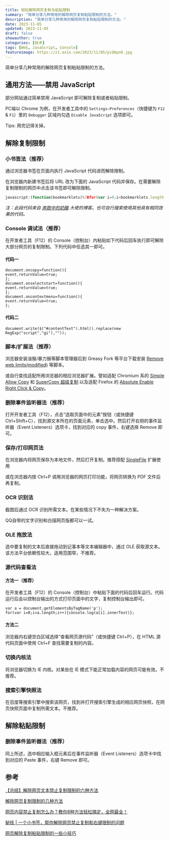 ```yaml
---
title: 轻松解除网页复制与粘贴限制
summary: "简单分享几种常用的解除网页复制粘贴限制的方法。"
description: "简单分享几种常用的解除网页复制粘贴限制的方法。"
date: 2023-11-05
updated: 2023-11-05
draft: false
showauthor: true
categories: [技术]
tags: [Web, JavaScript, Console]
featureimage: https://z1.ax1x.com/2023/11/05/piQ6pn0.jpg
---
```


简单分享几种常用的解除网页复制粘贴限制的方法。

## 通用方法——禁用 JavaScript

部分网站通过简单禁用 JavaScript 即可解除复制或者粘贴限制。

PC端以 Chrome 为例，在开发者工具中的 `Settings—Preferences`（快捷键为 `F12 `& `F1`）里的 `Debugger` 区域内勾选 `Disable JavaScript` 选项即可。

Tips: 用完记得关掉。

## 解除复制限制

### 小书签法（推荐）

通过浏览器书签在页面内执行 JavaScript 代码进而解除限制。

在浏览器内新建书签后将 URL 改为下面的 JavaScript 代码并保存。在需要解除复制限制的网页中点击该书签即可解除限制。

```javascript
javascript:(function(bookmarklets)%7Bfor(var i=0;i<bookmarklets.length;i++)%7Bvar code=bookmarklets%5Bi%5D.url;if(code.indexOf("javascript:")!=-1)%7Bcode=code.replace("javascript:","");eval(code)%7Delse%7Bcode=code.replace(/%5Es+%7Cs+$/g,"");if(code.length>0)%7Bwindow.open(code)%7D%7D%7D%7D)(%5B%7Btitle:"破除右键菜单限制",url:"javascript:function applyWin(a)%7Bif(typeof a.__nnANTImm__===%5Cx22undefined%5Cx22)%7Ba.__nnANTImm__=%7B%7D;a.__nnANTImm__.evts=%5B%5Cx22mousedown%5Cx22,%5Cx22mousemove%5Cx22,%5Cx22copy%5Cx22,%5Cx22contextmenu%5Cx22%5D;a.__nnANTImm__.initANTI=function()%7Ba.__nnantiflag__=true;a.__nnANTImm__.evts.forEach(function(c,b,d)%7Ba.addEventListener(c,this.fnANTI,true)%7D,a.__nnANTImm__)%7D;a.__nnANTImm__.clearANTI=function()%7Bdelete a.__nnantiflag__;a.__nnANTImm__.evts.forEach(function(c,b,d)%7Ba.removeEventListener(c,this.fnANTI,true)%7D,a.__nnANTImm__);delete a.__nnANTImm__%7D;a.__nnANTImm__.fnANTI=function(b)%7Bb.stopPropagation();return true%7D;a.addEventListener(%5Cx22unload%5Cx22,function(b)%7Ba.removeEventListener(%5Cx22unload%5Cx22,arguments.callee,false);if(a.__nnantiflag__===true)%7Ba.__nnANTImm__.clearANTI()%7D%7D,false)%7Da.__nnantiflag__===true?a.__nnANTImm__.clearANTI():a.__nnANTImm__.initANTI()%7DapplyWin(top);var fs=top.document.querySelectorAll(%5Cx22frame, iframe%5Cx22);for(var i=0,len=fs.length;i<len;i++)%7Bvar win=fs%5Bi%5D.contentWindow;try%7Bwin.document%7Dcatch(ex)%7Bcontinue%7DapplyWin(fs%5Bi%5D.contentWindow)%7D;void 0;"%7D,%7Btitle:"破除选择复制限制",url:"javascript:(function()%7Bvar doc=document;var bd=doc.body;bd.onselectstart=bd.oncopy=bd.onpaste=bd.onkeydown=bd.oncontextmenu=bd.onmousemove=bd.onselectstart=bd.ondragstart=doc.onselectstart=doc.oncopy=doc.onpaste=doc.onkeydown=doc.oncontextmenu=null;doc.onselectstart=doc.oncontextmenu=doc.onmousedown=doc.onkeydown=function ()%7Breturn true;%7D;with(document.wrappedJSObject%7C%7Cdocument)%7Bonmouseup=null;onmousedown=null;oncontextmenu=null;%7Dvar arAllElements=document.getElementsByTagName(%5Cx27*%5Cx27);for(var i=arAllElements.length-1;i>=0;i--)%7Bvar elmOne=arAllElements;with(elmOne.wrappedJSObject%7C%7CelmOne)%7Bonmouseup=null;onmousedown=null;%7D%7Dvar head=document.getElementsByTagName(%5Cx27head%5Cx27)%5B0%5D;if(head)%7Bvar style=document.createElement(%5Cx27style%5Cx27);style.type=%5Cx27text/css%5Cx27;style.innerHTML=%5Cx22html,*%7B-moz-user-select:auto!important;%7D%5Cx22;head.appendChild(style);%7Dvoid(0);%7D)();"%7D%5D)
```

*注：此段代码来自 [奔跑中的奶酪](https://www.runningcheese.com/) 大佬的博客。也可自行搜索使用其他具有相同效果的代码。*

### Console 调试法（推荐）

在开发者工具（F12）的 Console（控制台）内粘贴如下代码后回车执行即可解除大部分网页的复制限制。下列代码中任选其一即可。

#### 代码一

```
document.oncopy=function(){
event.returnValue=true;
};
document.onselectstart=function(){
event.returnValue=true;
};
document.oncontextmenu=function(){
event.returnValue=true;
}; 
```

#### 代码二

```
document.write($("#contentText").html().replace(new RegExp("script","gi"),""));
```

### 脚本/扩展法（推荐）

浏览器安装油猴/暴力猴等脚本管理器后到 Greasy Fork 等平台下载安装 [Remove web limits(modified)](https://greasyfork.org/en/scripts/28497-%E7%BD%91%E9%A1%B5%E9%99%90%E5%88%B6%E8%A7%A3%E9%99%A4-%E6%94%B9) 等脚本。

或自行查找适配所用浏览器的相应浏览器扩展。譬如适配 Chromium 系的 [Simple Allow Copy](https://microsoftedge.microsoft.com/addons/detail/simple-allow-copy/kgbbdjcmpohcaenffbhklfclogghhodm?url=hot.copypasteads.com%2Fgirls) 和 [SuperCopy 超级复制](https://microsoftedge.microsoft.com/addons/detail/supercopy-%E8%B6%85%E7%BA%A7%E5%A4%8D%E5%88%B6/knfljblelkpjabapdbcgocjaolkfpklp?hl=zh-CN) 以及适配 Firefox 的 [Absolute Enable Right Click & Copy](https://addons.mozilla.org/zh-CN/firefox/addon/absolute-enable-right-click/)。

### 删除事件监听器法（推荐）

打开开发者工具（F12），点击“选取页面中的元素”按钮（或快捷键 Ctrl+Shift+C），找到源文本所在的页面元素，单击选中。然后打开右侧的事件监听器（Event Listeners）选项卡，找到对应的 copy 事件，右键选择 Remove 即可。

### 保存/打印网页法

在浏览器内将网页保存为本地文件，然后打开复制。推荐搭配 [SingleFile](https://github.com/gildas-lormeau/SingleFile) 扩展使用

或在浏览器内按 Ctrl+P 调用浏览器的网页打印功能，将网页转换为 PDF 文件后再复制。

### OCR 识别法

截图后通过 OCR 识别所需文本。在某些情况下不失为一种解决方案。

QQ自带的文字识别和白描网页版都可以一试。

### OLE 拖放法

选中要复制的文本后直接拖动到记事本等文本编辑器中，通过 OLE 获取源文本。该方法平台依赖性较大，适用范围窄，不推荐。

### 源代码查看法

#### 方法一（推荐）

在开发者工具（F12）的 Console（控制台）中粘贴下面的代码后回车运行。代码运行后会以控制台输出的方式打印页面中的文字，复制控制台输出即可。

```
var a = document.getElementsByTagName('p');
for(var i=0;i<a.length;i++){console.log(a[i].innerText)};
```

#### 方法二

浏览器内右键空白区域选择“查看网页源代码”（或快捷键 Ctrl+P），在 HTML 源代码页面中使用 Ctrl+F 查找需要复制的内容。

### 切换内核法

将浏览器切换为 IE 内核。对某些在 IE 模式下能正常加载内容的网页可能有效。不推荐。

### 搜索引擎快照法

在百度等搜索引擎中搜索该网页，找到并打开搜索引擎生成的相应网页快照，在网页快照页面中复制所需文本。不推荐。

## 解除粘贴限制

### 删除事件监听器法（推荐）

同上所述，选中相应输入框元素后在事件监听器（Event Listeners）选项卡中找到对应的 Paste 事件，右键 Remove 即可。

## 参考

[【总结】解除网页文本禁止复制限制的六种方法](https://www.zhihu.com/tardis/sogou/art/370708102)

[解除网页复制限制的几种方法](https://blog.csdn.net/tonglingtou1875/article/details/111993444)

[网页内容禁止复制怎么办？教你8种方法轻松搞定，全网最全！](https://cloud.tencent.com/developer/news/483965)

[秘技 | 一个小书签，帮你解除网页禁止复制和右键限制的问题](https://zhuanlan.zhihu.com/p/165647416)

[网页解除复制粘贴限制的一些小技巧](https://www.zwn2001.space/posts/%E7%BD%91%E9%A1%B5%E8%A7%A3%E9%99%A4%E5%A4%8D%E5%88%B6%E7%B2%98%E8%B4%B4%E9%99%90%E5%88%B6%E7%9A%84%E4%B8%80%E4%BA%9B%E5%B0%8F%E6%8A%80%E5%B7%A7)